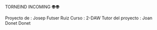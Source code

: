 TORNEIND INCOMING 👽👽

Proyecto de : Josep Futser Ruiz
 	Curso : 2-DAW
Tutor del proyecto : Joan Donet Donet
